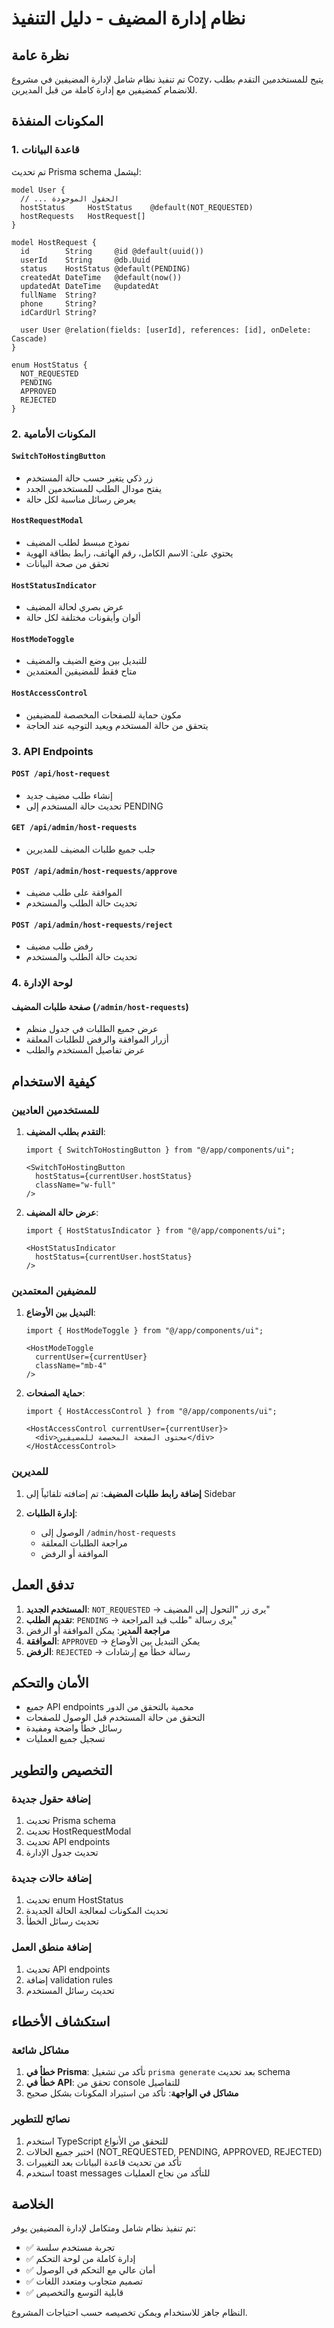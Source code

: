 # نظام إدارة المضيف - دليل التنفيذ

## نظرة عامة

تم تنفيذ نظام شامل لإدارة المضيفين في مشروع Cozy، يتيح للمستخدمين التقدم بطلب للانضمام كمضيفين مع إدارة كاملة من قبل المديرين.

## المكونات المنفذة

### 1. قاعدة البيانات

تم تحديث Prisma schema ليشمل:

```prisma
model User {
  // ... الحقول الموجودة
  hostStatus     HostStatus    @default(NOT_REQUESTED)
  hostRequests   HostRequest[]
}

model HostRequest {
  id        String     @id @default(uuid())
  userId    String     @db.Uuid
  status    HostStatus @default(PENDING)
  createdAt DateTime   @default(now())
  updatedAt DateTime   @updatedAt
  fullName  String?
  phone     String?
  idCardUrl String?
  
  user User @relation(fields: [userId], references: [id], onDelete: Cascade)
}

enum HostStatus {
  NOT_REQUESTED
  PENDING
  APPROVED
  REJECTED
}
```

### 2. المكونات الأمامية

#### `SwitchToHostingButton`
- زر ذكي يتغير حسب حالة المستخدم
- يفتح مودال الطلب للمستخدمين الجدد
- يعرض رسائل مناسبة لكل حالة

#### `HostRequestModal`
- نموذج مبسط لطلب المضيف
- يحتوي على: الاسم الكامل، رقم الهاتف، رابط بطاقة الهوية
- تحقق من صحة البيانات

#### `HostStatusIndicator`
- عرض بصري لحالة المضيف
- ألوان وأيقونات مختلفة لكل حالة

#### `HostModeToggle`
- للتبديل بين وضع الضيف والمضيف
- متاح فقط للمضيفين المعتمدين

#### `HostAccessControl`
- مكون حماية للصفحات المخصصة للمضيفين
- يتحقق من حالة المستخدم ويعيد التوجيه عند الحاجة

### 3. API Endpoints

#### `POST /api/host-request`
- إنشاء طلب مضيف جديد
- تحديث حالة المستخدم إلى PENDING

#### `GET /api/admin/host-requests`
- جلب جميع طلبات المضيف للمديرين

#### `POST /api/admin/host-requests/approve`
- الموافقة على طلب مضيف
- تحديث حالة الطلب والمستخدم

#### `POST /api/admin/host-requests/reject`
- رفض طلب مضيف
- تحديث حالة الطلب والمستخدم

### 4. لوحة الإدارة

#### صفحة طلبات المضيف (`/admin/host-requests`)
- عرض جميع الطلبات في جدول منظم
- أزرار الموافقة والرفض للطلبات المعلقة
- عرض تفاصيل المستخدم والطلب

## كيفية الاستخدام

### للمستخدمين العاديين

1. **التقدم بطلب المضيف**:
   ```tsx
   import { SwitchToHostingButton } from "@/app/components/ui";
   
   <SwitchToHostingButton 
     hostStatus={currentUser.hostStatus} 
     className="w-full"
   />
   ```

2. **عرض حالة المضيف**:
   ```tsx
   import { HostStatusIndicator } from "@/app/components/ui";
   
   <HostStatusIndicator 
     hostStatus={currentUser.hostStatus} 
   />
   ```

### للمضيفين المعتمدين

1. **التبديل بين الأوضاع**:
   ```tsx
   import { HostModeToggle } from "@/app/components/ui";
   
   <HostModeToggle 
     currentUser={currentUser} 
     className="mb-4"
   />
   ```

2. **حماية الصفحات**:
   ```tsx
   import { HostAccessControl } from "@/app/components/ui";
   
   <HostAccessControl currentUser={currentUser}>
     <div>محتوى الصفحة المخصصة للمضيفين</div>
   </HostAccessControl>
   ```

### للمديرين

1. **إضافة رابط طلبات المضيف**:
   تم إضافته تلقائياً إلى Sidebar

2. **إدارة الطلبات**:
   - الوصول إلى `/admin/host-requests`
   - مراجعة الطلبات المعلقة
   - الموافقة أو الرفض

## تدفق العمل

1. **المستخدم الجديد**: `NOT_REQUESTED` → يرى زر "التحول إلى المضيف"
2. **تقديم الطلب**: `PENDING` → يرى رسالة "طلب قيد المراجعة"
3. **مراجعة المدير**: يمكن الموافقة أو الرفض
4. **الموافقة**: `APPROVED` → يمكن التبديل بين الأوضاع
5. **الرفض**: `REJECTED` → رسالة خطأ مع إرشادات

## الأمان والتحكم

- جميع API endpoints محمية بالتحقق من الدور
- التحقق من حالة المستخدم قبل الوصول للصفحات
- رسائل خطأ واضحة ومفيدة
- تسجيل جميع العمليات

## التخصيص والتطوير

### إضافة حقول جديدة
1. تحديث Prisma schema
2. تحديث HostRequestModal
3. تحديث API endpoints
4. تحديث جدول الإدارة

### إضافة حالات جديدة
1. تحديث enum HostStatus
2. تحديث المكونات لمعالجة الحالة الجديدة
3. تحديث رسائل الخطأ

### إضافة منطق العمل
1. تحديث API endpoints
2. إضافة validation rules
3. تحديث رسائل المستخدم

## استكشاف الأخطاء

### مشاكل شائعة

1. **خطأ في Prisma**: تأكد من تشغيل `prisma generate` بعد تحديث schema
2. **خطأ في API**: تحقق من console للتفاصيل
3. **مشاكل في الواجهة**: تأكد من استيراد المكونات بشكل صحيح

### نصائح للتطوير

1. استخدم TypeScript للتحقق من الأنواع
2. اختبر جميع الحالات (NOT_REQUESTED, PENDING, APPROVED, REJECTED)
3. تأكد من تحديث قاعدة البيانات بعد التغييرات
4. استخدم toast messages للتأكد من نجاح العمليات

## الخلاصة

تم تنفيذ نظام شامل ومتكامل لإدارة المضيفين يوفر:

- ✅ تجربة مستخدم سلسة
- ✅ إدارة كاملة من لوحة التحكم
- ✅ أمان عالي مع التحكم في الوصول
- ✅ تصميم متجاوب ومتعدد اللغات
- ✅ قابلية التوسع والتخصيص

النظام جاهز للاستخدام ويمكن تخصيصه حسب احتياجات المشروع.






